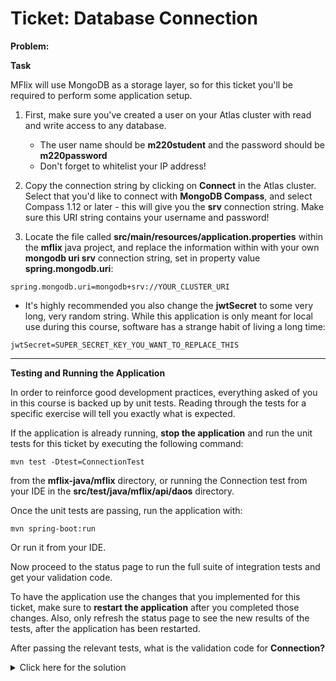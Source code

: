 # Ticket: Database Connection

**Problem:**

**Task**

MFlix will use MongoDB as a storage layer, so for this ticket you'll be required to perform some application setup.

1. First, make sure you've created a user on your Atlas cluster with read and write access to any database.

   - The user name should be **m220student** and the password should be **m220password**
   - Don't forget to whitelist your IP address!

2. Copy the connection string by clicking on **Connect** in the Atlas cluster. Select that you'd like to connect with **MongoDB Compass**, and select Compass 1.12 or later - this will give you the **srv** connection string. Make sure this URI string contains your username and password!

3. Locate the file called **src/main/resources/application.properties** within the **mflix** java project, and replace the information within with your own **mongodb uri srv** connection string, set in property value **spring.mongodb.uri**:

```
spring.mongodb.uri=mongodb+srv://YOUR_CLUSTER_URI
```

* It's highly recommended you also change the **jwtSecret** to some very long, very random string. While this application is only meant for local use during this course, software has a strange habit of living a long time:

```
jwtSecret=SUPER_SECRET_KEY_YOU_WANT_TO_REPLACE_THIS
```
---

**Testing and Running the Application**

In order to reinforce good development practices, everything asked of you in this course is backed up by unit tests. Reading through the tests for a specific exercise will tell you exactly what is expected.

If the application is already running, **stop the application** and run the unit tests for this ticket by executing the following command:

```
mvn test -Dtest=ConnectionTest
```

from the **mflix-java/mflix** directory, or running the Connection test from your IDE in the **src/test/java/mflix/api/daos** directory.

Once the unit tests are passing, run the application with:

```
mvn spring-boot:run
```

Or run it from your IDE.

Now proceed to the status page to run the full suite of integration tests and get your validation code.

To have the application use the changes that you implemented for this ticket, make sure to **restart the application** after you completed those changes. Also, only refresh the status page to see the new results of the tests, after the application has been restarted.

After passing the relevant tests, what is the validation code for **Connection?**
<details> 
  <summary>Click here for the solution</summary>
   Answer: 5a9026003a466d5ac6497a9d
</details>

